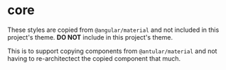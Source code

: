# core

These styles are copied from `@angular/material` and not included in this project's theme. **DO NOT** include in this project's theme.

This is to support copying components from `@antular/material` and not having to re-architectect the copied component that much.

